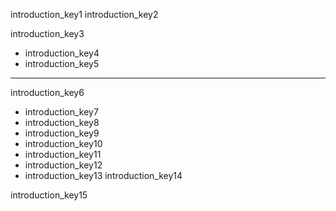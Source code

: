 introduction_key1
introduction_key2


introduction_key3
- introduction_key4
- introduction_key5
----------
introduction_key6


- introduction_key7
- introduction_key8
- introduction_key9
- introduction_key10
- introduction_key11
- introduction_key12
- introduction_key13
introduction_key14


introduction_key15
